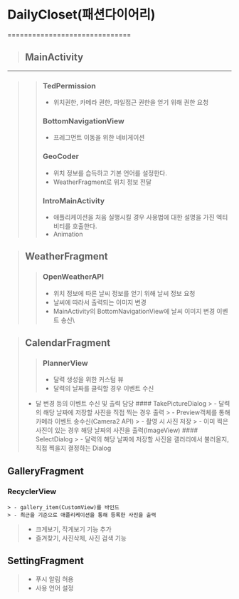 # DailyCloset(패션다이어리)
==============================
> ## MainActivity
----------------------
  > > ### TedPermission
  > >  - 위치권한, 카메라 권한, 파일접근 권한을 얻기 위해 권한 요청
  > > ### BottomNavigationView
  > >  - 프레그먼트 이동을 위한 네비게이션
  > > ### GeoCoder
  > >  - 위치 정보를 습득하고 기본 언어를 설정한다.
  > >  - WeatherFragment로 위치 정보 전달
  > > ### IntroMainActivity
  > >  - 애플리케이션을 처음 실행시킬 경우 사용법에 대한 설명을 가진 엑티비티를 호출한다.
  > >  - Animation

> ## WeatherFragment
  > > ### OpenWeatherAPI
  > >  - 위치 정보에 따른 날씨 정보를 얻기 위해 날씨 정보 요청
  > >  - 날씨에 따라서 출력되는 이미지 변경
  > >  - MainActivity의 BottomNavigationView에 날씨 이미지 변경 이벤트 송신\ 

> ## CalendarFragment
  > > ### PlannerView
  > > - 달력 생성을 위한 커스텀 뷰
  > >  - 달력의 날짜를 클릭할 경우 이벤트 수신
  > - 달 변경 등의 이벤트 수신 및 출력 담당
    #### TakePictureDialog
      > - 달력의 해당 날짜에 저장할 사진을 직접 찍는 경우 출력
      > - Preview객체를 통해 카메라 이벤트 송수신(Camera2 API)
      > - 촬영 시 사진 저장
      > - 이미 찍은 사진이 있는 경우 해당 날짜의 사진을 출력(ImageView)
    #### SelectDialog
      > - 달력의 해당 날짜에 저장할 사진을 갤러리에서 불러올지, 직접 찍을지 결정하는 Dialog
## GalleryFragment
  ### RecyclerView
    > - gallery_item(CustomView)를 바인드
    > - 최근을 기준으로 애플리케이션을 통해 등록한 사진을 출력
  > - 크게보기, 작게보기 기능 추가
  > - 즐겨찾기, 사진삭제, 사진 검색 기능
 
## SettingFragment
  > - 푸시 알림 허용
  > - 사용 언어 설정
